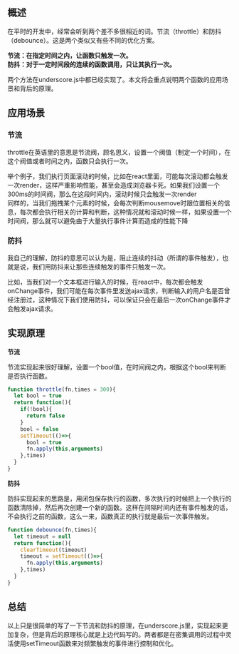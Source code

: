 ## 概述
在平时的开发中，经常会听到两个差不多很相近的词。节流（throttle）和防抖（debounce）。这是两个类似又有些不同的优化方案。  

**节流：在指定时间之内，让函数只触发一次。**  
**防抖：对于一定时间段的连续的函数调用，只让其执行一次。**  

两个方法在underscore.js中都已经实现了。本文将会重点说明两个函数的应用场景和背后的原理。  
## 应用场景
### 节流
throttle在英语里的意思是节流阀，顾名思义，设置一个阀值（制定一个时间），在这个阀值或者时间之内，函数只会执行一次。  

举个例子，我们执行页面滚动的时候，比如在react里面，可能每次滚动都会触发一次render，这样严重影响性能，甚至会造成浏览器卡死。如果我们设置一个300ms的时间阀，那么在这段时间内，滚动时候只会触发一次render  
同样的，当我们拖拽某个元素的时候，会每次判断mousemove时跟位置相关的信息，每次都会执行相关的计算和判断，这种情况就和滚动时候一样，如果设置一个时间阀，那么就可以避免由于大量执行事件计算而造成的性能下降  

### 防抖
我自己的理解，防抖的意思可以认为是，阻止连续的抖动（所谓的事件触发），也就是说，我们用防抖来让那些连续触发的事件只触发一次。  

比如，当我们对一个文本框进行输入的时候，在react中，每次都会触发onChange事件，我们可能在每次事件里发送ajax请求，判断输入的用户名是否曾经注册过，这种情况下我们使用防抖，可以保证只会在最后一次onChange事件才会触发ajax请求。  

## 实现原理
**节流**  

节流实现起来很好理解，设置一个bool值，在时间阀之内，根据这个bool来判断是否执行函数。  
```javascript
function throttle(fn,times = 300){
  let bool = true
  return function(){
    if(!bool){
      return false
    }
    bool = false
    setTimeout(()=>{
      bool = true
      fn.apply(this,arguments)
    },times)
  } 
}
```
**防抖**  

防抖实现起来的思路是，用闭包保存执行的函数，多次执行的时候把上一个执行的函数清除掉，然后再次创建一个新的函数。这样在间隔时间内还有事件触发的话，不会执行之前的函数，这么一来，函数真正的执行就是最后一次事件触发。 
```javascript 
function debounce(fn,times){
  let timeout = null
  return function(){
    clearTimeout(timeout)
    timeout = setTimeout(()=>{
      fn.apply(this,arguments)
    },times)
  }
}
```
## 总结
以上只是很简单的写了一下节流和防抖的原理，在underscore.js里，实现起来更加复杂，但是背后的原理核心就是上边代码写的。两者都是在密集调用的过程中灵活使用setTimeout函数来对频繁触发的事件进行控制和优化。
